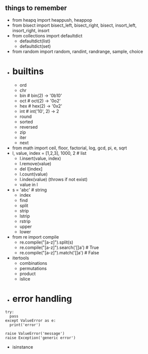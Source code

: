 ## things to remember
- from heapq import heappush, heappop
- from bisect import bisect_left, bisect_right, bisect, insort_left, insort_right, insort
- from collections import defaultdict
  - defaultdict(list)
  - defaultdict(set)
- from random import random, randint, randrange, sample, choice
- # builtins
  - ord
  - chr
  - bin # bin(2) -> '0b10'
  - oct # oct(2) -> '0o2'
  - hex # hex(2) -> '0x2'
  - int # int('10', 2) -> 2
  - round
  - sorted
  - reversed
  - zip
  - iter
  - next
- from math import ceil, floor, factorial, log, gcd, pi, e, sqrt
- l, value, index = [1,2,3], 1000, 2 # list
  - l.insert(value, index)
  - l.remove(value)
  - del l[index]
  - l.count(value)
  - l.index(value) (throws if not exist)
  - value in l
- s = 'abc' # string
  - index
  - find
  - split
  - strip
  - lstrip
  - rstrip
  - upper
  - lower
- from re import compile
  - re.compile("[a-z]").split(s)
  - re.compile("[a-z]").search('[]a') # True
  - re.compile("[a-z]").match('[]a') # False
- itertools
  - combinations
  - permutations
  - product
  - islice
- # error handling
```
try:
  pass
except ValueError as e:
  print('error')

raise ValueError('message')
raise Exception('generic error')
```
- isinstance
